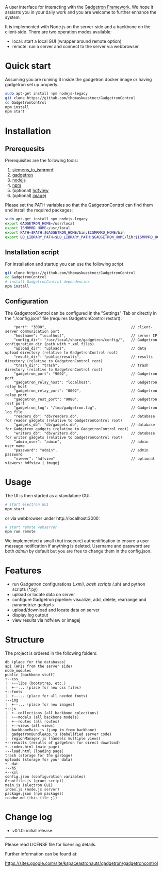 A user interface for interacting with the <a href="https://github.com/gadgetron/gadgetron">Gadgetron Framework</a>. We hope it assissts you in your daily work and you are welcome to further enhance the system.

It is implemented with Node.js on the server-side and a backbone on the client-side. There are two operation modes available:
- local: start a local GUI (wrapper around remote option)
- remote: run a server and connect to the server via webbrowser

# Quick start
Assuming you are running it inside the gadgetron docker image or having gadgetron set up properly.
```bash
sudo apt-get install npm nodejs-legacy
git clone https://github.com/thomaskuestner/GadgetronControl
cd GadgetronControl
npm install
npm start
```

# Installation
## Prerequesits 
Prerequisites are the following tools:<br/>
1. [siemens_to_ismrmrd](https://github.com/ismrmrd/siemens_to_ismrmrd)<br/>
2. [gadgetron](https://github.com/gadgetron/gadgetron)<br/>
3. [nodejs](https://nodejs.org/en/)<br/>
4. [npm](https://www.npmjs.com/)<br/>
5. (optional) [hdfview](https://support.hdfgroup.org/products/java/hdfview/)<br/>
6. (optional) [imagej](https://imagej.nih.gov/ij/download.html)<br/>

Please set the PATH variables so that the GadgetronControl can find them and install the required packages:
```bash
sudo apt-get install npm nodejs-legacy
export GADGETRON_HOME=/usr/local
export ISMRMRD_HOME=/usr/local
export PATH=$PATH:$GADGETRON_HOME/bin:$ISMRMRD_HOME/bin
export LD_LIBRARY_PATH=$LD_LIBRARY_PATH:$GADGETRON_HOME/lib:$ISMRMRD_HOME/lib
```
## Installation script
For installation and startup you can use the following script. 
```bash
git clone https://github.com/thomaskuestner/GadgetronControl
cd GadgetronControl
# install GadgetronControl dependencies
npm install
```
## Configuration
The GadgetronControl can be configured in the "Settings"-Tab or directly in the "./config.json" file (requires GadgetronControl restart):
```
    "port": "3000",                                       // client-server communication port
    "hostname": "localhost",                              // server IP
    "config_dir": "/usr/local/share/gadgetron/config/",   // Gadgetron configuration dir (path with *.xml files)
    "upload_dir": "uploads",                              // data upload directory (relative to GadgetronControl root)
    "result_dir": "public/results",                       // results directory (relative to GadgetronControl root)
    "trash_dir": "trash",                                 // trash directory (relative to GadgetronControl root)
    "gadgetron_port": "9002",                             // Gadgetron port
    "gadgetron_relay_host": "localhost",                  // Gadgetron relay host
    "gadgetron_relay_port": "8002",                       // Gadgetron relay port
    "gadgetron_rest_port": "9080",                        // Gadgetron rest port
    "gadgetron_log": "/tmp/gadgetron.log",                // Gadgetron log file
    "readers_db": "db/readers.db",                        // database for reader gadgets (relative to GadgetronControl root)
    "gadgets_db": "db/gadgets.db",                        // database for Gadgetron gadgets (relative to GadgetronControl root)
    "writers_db": "db/writers.db",                        // database for writer gadgets (relative to GadgetronControl root)
    "admin_user": "admin",                                // admin user name
    "password": "admin",                                  // admin password
    "viewer": "hdfview"                                   // optional viewers: hdfview | imagej
```

# Usage
The UI is then started as a standalone GUI:
```bash
# start electron GUI
npm start
```
or via webbrowser under http://localhost:3000:
```bash
# start remote webserver
npm run remote
```

We implemented a small (but insecure) authentification to ensure a user message notification if anything is deleted. Username and password are both _admin_ by default but you are free to change them in the config.json.

# Features
- run Gadgetron configurations (*.xml), bash scripts (*.sh) and python scripts (*.py)
- upload or locate data on server
- configure Gadgetron pipeline: visualize, add, delete, rearrange and parametrize gadgets
- upload/download and locate data on server
- display log output
- view results via hdfview or imagej

# Structure
The project is ordered in the following folders:
```
db (place for the databases)
api (APIs from the server side)
node_modules
public (backbone stuff)
+--css
|  +--libs (bootstrap, etc.)
|  +--... (place for new css files)
+--fonts
|  +--... (place for all needed fonts)
+--img
|  +--... (place for new images)
+--js
|  +--collections (all backbone colections)
|  +--models (all backbone models)
|  +--routes (all routes)
|  +--views (all views)
|  backboneMain.js (jump in from backbone)
|  gadgetronBundleApp.js (babelified server code)
|  regionManager.js (handels multiple views)
+--results (results of gadgetron for direct download)
+--index.html (main page)
+--load.html (loading page)
trash (storage for the garbage)
uploads (storage for your data)
+--dat
+--h5
+--xsl
config.json (configuration variables)
Gruntfile.js (grunt script)
main.js (electron GUI)
index.js (node.js server)
package.json (npm packages)
readme.md (this file ;))
```
# Change log
- v0.1.0: initial release

--------------------------------------------------------
Please read LICENSE file for licensing details.

Further information can be found at:

https://sites.google.com/site/kspaceastronauts/gadgetron/gadgetroncontrol

